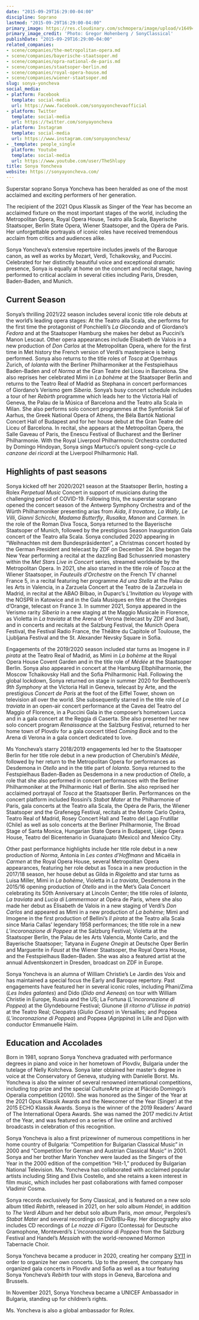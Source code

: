 ```yaml
---
date: "2015-09-29T16:29:00-04:00"
discipline: Soprano
lastmod: "2015-09-29T16:29:00-04:00"
primary_image: https://res.cloudinary.com/schmopera/image/upload/v1649423449/media/2022/04/2021-05-23-Sonia-Yoncheva5291-scaled_umuncm.jpg
primary_image_credit: 'Photo: Gregor Hohenberg / SonyClassical'
publishDate: "2015-09-29T16:29:00-04:00"
related_companies:
- scene/companies/the-metropolitan-opera.md
- scene/companies/bayerische-staatsoper.md
- scene/companies/opra-national-de-paris.md
- scene/companies/staatsoper-berlin.md
- scene/companies/royal-opera-house.md
- scene/companies/wiener-staatsoper.md
slug: sonya-yoncheva
social_media:
- platform: Facebook
  template: social-media
  url: https://www.facebook.com/sonyayonchevaofficial
- platform: Twitter
  template: social-media
  url: https://twitter.com/sonyayoncheva
- platform: Instagram
  template: social-media
  url: https://www.instagram.com/sonyayoncheva/
- _template: people_single
  platform: Youtube
  template: social-media
  url: https://www.youtube.com/user/TheShlupy
title: Sonya Yoncheva
website: https://sonyayoncheva.com/
---
```

Superstar soprano Sonya Yoncheva has been heralded as one of the most acclaimed and exciting performers of her generation.

The recipient of the 2021 Opus Klassik as Singer of the Year has become an acclaimed fixture on the most important stages of the world, including the Metropolitan Opera, Royal Opera House, Teatro alla Scala, Bayerische Staatsoper, Berlin State Opera, Wiener Staatsoper, and the Opéra de Paris. Her unforgettable portrayals of iconic roles have received tremendous acclaim from critics and audiences alike.

Sonya Yoncheva’s extensive repertoire includes jewels of the Baroque canon, as well as works by Mozart, Verdi, Tchaikovsky, and Puccini. Celebrated for her distinctly beautiful voice and exceptional dramatic presence, Sonya is equally at home on the concert and recital stage, having performed to critical acclaim in several cities including Paris, Dresden, Baden-Baden, and Munich.

## Current Season

Sonya’s thrilling 2021/22 season includes several iconic title role debuts at the world’s leading opera stages: At the Teatro alla Scala, she performs for the first time the protagonist of Ponchielli’s _La Gioconda_ and of Giordano’s _Fedora_ and at the Staatsoper Hamburg she makes her debut as Puccini’s Manon Lescaut. Other opera appearances include Élisabeth de Valois in a new production of _Don Carlos_ at the Metropolitan Opera, where for the first time in Met history the French version of Verdi’s masterpiece is being performed. Sonya also returns to the title roles of _Tosca_ at Opernhaus Zurich, of _Iolanta_ with the Berliner Philharmoniker at the Festspielhaus Baden-Baden and of _Norma_ at the Gran Teatre del Liceu in Barcelona. She also reprises her celebrated Mimì in _La bohème_ at the Staatsoper Berlin and returns to the Teatro Real of Madrid as Stephana in concert performances of Giordano’s Verismo gem _Siberia_. Sonya’s busy concert schedule includes a tour of her _Rebirth_ programme which leads her to the Victoria Hall of Geneva, the Palau de la Música of Barcelona and the Teatro alla Scala in Milan. She also performs solo concert programmes at the Symfonisk Sal of Aarhus, the Greek National Opera of Athens, the Béla Bartók National Concert Hall of Budapest and for her house debut at the Gran Teatre del Liceu of Barcelona. In recital, she appears at the Metropolitan Opera, the Salle Gaveau of Paris, the Enescu Festival of Bucharest and the Berliner Philharmonie. With the Royal Liverpool Philharmonic Orchestra conducted by Domingo Hindoyan, Sonya sings Martucci’s opulent song-cycle _La canzone dei ricordi_ at the Liverpool Philharmonic Hall.

## Highlights of past seasons

Sonya kicked off her 2020/2021 season at the Staatsoper Berlin, hosting a Rolex _Perpetual Music_ Concert in support of musicians during the challenging period of COVID-19. Following this, the superstar soprano opened the concert season of the Antwerp Symphony Orchestra and of the Würth Philharmoniker presenting arias from _Aida_, _Il trovatore_, _La Wally_, _Le Villi_, _Gianni Schicchi_, _Madama Butterfly_, _Rusalka_, _Manon_ and _Carmen_. In the role of the Roman Diva Tosca, Sonya returned to the Bayerische Staatsoper of Munich, followed by the prestigious Season Inauguration Gala concert of the Teatro alla Scala. Sonya concluded 2020 appearing in “Weihnachten mit dem Bundespräsidenten”, a Christmas concert hosted by the German President and telecast by ZDF on December 24. She began the New Year performing a recital at the dazzling Bad Schussenried monastery within the _Met Stars Live in Concert_ series, streamed worldwide by the Metropolitan Opera. In 2021, she also starred in the title role of _Tosca_ at the Wiener Staatsoper, in _Fauteuils d’Orchestre_ on the French TV channel France 5, in a recital featuring her programme _Ad una Stella_ at the Palau de les Arts in Valencia, in a Zarzuela Concert at the Teatro de la Zarzuela in Madrid, in recital at the ABAO Bilbao, in Duparc’s _L’Invitation au Voyage_ with the NOSPR in Katowice and in the Gala Musiques en fête at the Chorégies d’Orange, telecast on France 3. In summer 2021, Sonya appeared in the Verismo rarity _Siberia_ in a new staging at the Maggio Musicale in Florence, as Violetta in _La traviata_ at the Arena of Verona (telecast by ZDF and 3sat), and in concerts and recitals at the Salzburg Festival, the Munich Opera Festival, the Festival Radio France, the Théâtre du Capitole of Toulouse, the Ljubljana Festival and the St. Alexander Nevsky Square in Sofia.

Engagements of the 2019/2020 season included star turns as Imogene in _Il pirata_ at the Teatro Real of Madrid, as Mimì in _La bohème_ at the Royal Opera House Covent Garden and in the title role of _Médée_ at the Staatsoper Berlin. Sonya also appeared in concert at the Hamburg Elbphilharmonie, the Moscow Tchaikovsky Hall and the Sofia Philharmonic Hall. Following the global lockdown, Sonya returned on stage in summer 2020 for Beethoven’s _9th Symphony_ at the Victoria Hall in Geneva, telecast by Arte, and the prestigious _Concert de Paris_ at the foot of the Eiffel Tower, shown on television all over the world. She subsequently starred in the title role of _La traviata_ in an open-air concert performance at the Cavea del Teatro del Maggio of Florence, in a Puccini Gala in the composer’s hometown Lucca and in a gala concert at the Reggia di Caserta. She also presented her new solo concert program _Renaissance_ at the Salzburg Festival, returned to her home town of Plovdiv for a gala concert titled _Coming Back_ and to the Arena di Verona in a gala concert dedicated to love.

Ms Yoncheva’s starry 2018/2019 engagements led her to the Staatsoper Berlin for her title role debut in a new production of Cherubini’s _Médée_, followed by her return to the Metropolitan Opera for performances as Desdemona in _Otello_ and in the title part of _Iolanta_. Sonya returned to the Festspielhaus Baden-Baden as Desdemona in a new production of _Otello_, a role that she also performed in concert performances with the Berliner Philharmoniker at the Philharmonic Hall of Berlin. She also reprised her acclaimed portrayal of _Tosca_ at the Staatsoper Berlin. Performances on the concert platform included Rossini’s _Stabat Mater_ at the Philharmonie of Paris, gala concerts at the Teatro alla Scala, the Opéra de Paris, the Wiener Staatsoper and the Grafenegg Festival, recitals at the Monte Carlo Opéra, Teatro Real of Madrid, Rosey Concert Hall and Teatro del Lago Frutillar (Chile) as well as solo concerts at the Berliner Philharmonie, The Broad Stage of Santa Monica, Hungarian State Opera in Budapest, Liège Opera House, Teatro del Bicentenario in Guanajuato (Mexico) and Mexico City.

Other past performance highlights include her title role debut in a new production of _Norma_, Antonia in _Les contes d’Hoffmann_ and Micaëla in _Carmen_ at the Royal Opera House, several Metropolitan Opera appearances, featuring her role debut as Tosca in a new production in the 2017/18 season, her house debut as Gilda in _Rigoletto_ and star turns as Luisa Miller, Mimì in _La bohème_, Violetta in _La traviata_, Desdemona in the 2015/16 opening production of _Otello_ and in the Met’s Gala Concert celebrating its 50th Anniversary at Lincoln Center; the title roles of _Iolanta_, _La traviata_ and _Lucia di Lammermoor_ at Opéra de Paris, where she also made her debut as Élisabeth de Valois in a new staging of Verdi’s _Don Carlos_ and appeared as Mimì in a new production of _La bohème_; Mimì and Imogene in the first production of Bellini’s _Il pirata_ at the Teatro alla Scala since Maria Callas’ legendary 1958 performances; the title role in a new _L’incoronazione di Poppea_ at the Salzburg Festival; Violetta at the Staatsoper Berlin, the Palau de les Arts Valencia, Monte Carlo, and the Bayerische Staatsoper; Tatyana in _Eugene Onegin_ at Deutsche Oper Berlin and Marguerite in _Faust_ at the Wiener Staatsoper, the Royal Opera House, and the Festspielhaus Baden-Baden. She was also a featured artist at the annual Adventskonzert in Dresden, broadcast on ZDF in Europe.

Sonya Yoncheva is an alumna of William Christie’s Le Jardin des Voix and has maintained a special focus the Early and Baroque repertory. Past engagements have featured her in several iconic roles, including Phani/Zima (_Les Indes galantes_) and Dido (_Dido and Aeneas_) on tour with William Christie in Europe, Russia and the US; La Fortuna (_L’incoronazione di Poppea_) at the Glyndebourne Festival; Giunone (_Il ritorno d’Ulisse in patria_) at the Teatro Real; Cleopatra (_Giulio Cesare_) in Versailles; and Poppea (_L’incoronazione di Poppea_) and Poppea (_Agrippina_) in Lille and Dijon with conductor Emmanuelle Haïm.

## Education and Accolades

Born in 1981, soprano Sonya Yoncheva graduated with performance degrees in piano and voice in her hometown of Plovdiv, Bulgaria under the tutelage of Nelly Koitcheva. Sonya later obtained her master’s degree in voice at the Conservatory of Geneva, studying with Danielle Borst. Ms. Yoncheva is also the winner of several renowned international competitions, including top prize and the special CultureArte prize at Plácido Domingo’s Operalia competition (2010). She was honored as the Singer of the Year at the 2021 Opus Klassik Awards and the Newcomer of the Year (Singer) at the 2015 ECHO Klassik Awards. Sonya is the winner of the 2019 Readers’ Award of The International Opera Awards. She was named the 2017 medici.tv Artist of the Year, and was featured on a series of live online and archived broadcasts in celebration of this recognition.

Sonya Yoncheva is also a first prizewinner of numerous competitions in her home country of Bulgaria: “Competition for Bulgarian Classical Music” in 2000 and “Competition for German and Austrian Classical Music” in 2001. Sonya and her brother Marin Yonchev were lauded as the Singers of the Year in the 2000 edition of the competition “Hit-1,” produced by Bulgarian National Television. Ms. Yoncheva has collaborated with acclaimed popular artists including Sting and Elvis Costello, and she retains a keen interest in film music, which includes her past collaborations with famed composer Vladimir Cosma.

Sonya records exclusively for Sony Classical, and is featured on a new solo album titled _Rebirth_, released in 2021, on her solo album _Handel_, in addition to _The Verdi Album_ and her debut solo album Paris, _mon amour_, Pergolesi’s _Stabat Mater_ and several recordings on DVD/Blu-Ray. Her discography also includes CD recordings of _Le nozze di Figaro_ (Contessa) for Deutsche Gramophone, Monteverdi’s _L’incoronazione di Poppea_ from the Salzburg Festival and Handel’s _Messiah_ with the world-renowned Mormon Tabernacle Choir.

Sonya Yoncheva became a producer in 2020, creating her company [SY11](https://sy11events.com/) in order to organize her own concerts. Up to the present, the company has organized gala concerts in Plovdiv and Sofia as well as a tour featuring Sonya Yoncheva’s _Rebirth_ tour with stops in Geneva, Barcelona and Brussels.

In November 2021, Sonya Yoncheva became a UNICEF Ambassador in Bulgaria, standing up for children’s rights.

Ms. Yoncheva is also a global ambassador for Rolex.